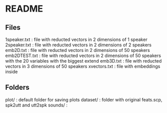 # README

## Files

1speaker.txt : file with reducted vectors in 2 dimensions of 1 speaker
2speaker.txt : file with reducted vectors in 2 dimensions of 2 speakers
emb2D.txt : file with reducted vectors in 2 dimensions of 50 speakers
emb2DTEST.txt : file with reducted vectors in 2 dimensions of 50 speakers with the 20 variables with the biggest extend
emb3D.txt : file with reducted vectors in 3 dimensions of 50 speakers
xvectors.txt : file with embeddings inside

## Folders

plot/ : default folder for saving plots
dataset/ : folder with original feats.scp, spk2utt and utt2spk
sounds/ : 